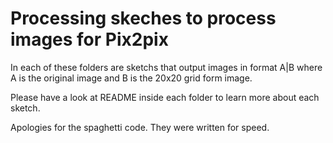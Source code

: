 # Processing skeches to process images for Pix2pix

In each of these folders are sketchs that output images in format A|B where A is the original image and B is the 20x20 grid form image.

Please have a look at README inside each folder to learn more about each sketch.

Apologies for the spaghetti code. They were written for speed.

